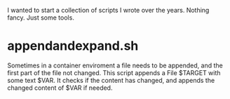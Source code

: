 I wanted to start a collection of scripts I wrote over the years.
Nothing fancy. Just some tools.

# appendandexpand.sh
Sometimes in a container enviroment a file needs to be appended, and the first part of the file not changed.
This script appends a File $TARGET with some text $VAR.
It checks if the content has changed, and appends the changed content of $VAR if needed.
